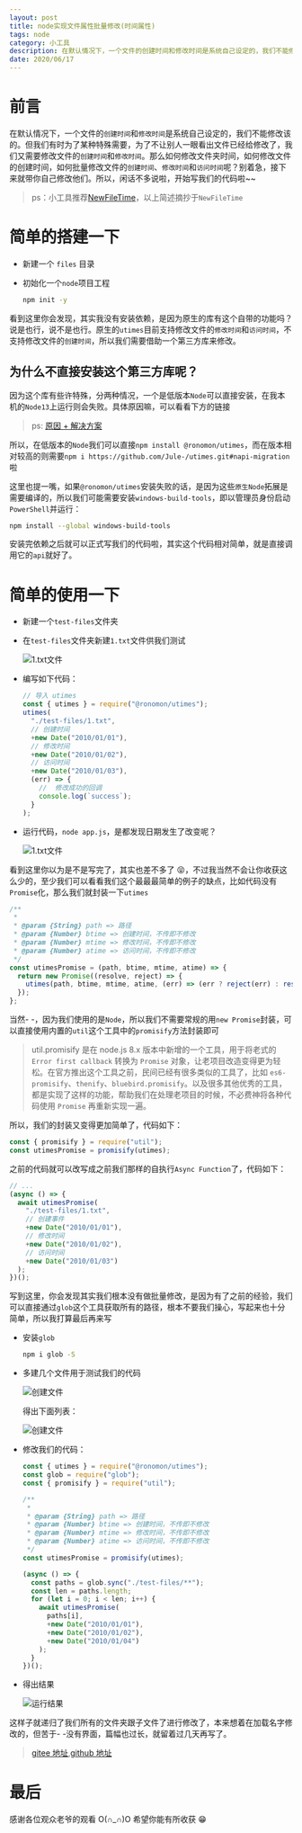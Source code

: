 ```yaml
---
layout: post
title: node实现文件属性批量修改(时间属性)
tags: node
category: 小工具
description: 在默认情况下，一个文件的创建时间和修改时间是系统自己设定的，我们不能修改该的。但我们有时为了某种特殊需要，为了不让别人一眼看出文件已经给修改了，我们又需要修改文件的创建时间和修改时间。那么如何修改文件夹时间，如何修改文件的创建时间，如何批量修改文件的创建时间、修改时间和访问时间呢？
date: 2020/06/17
---
```


# 前言

在默认情况下，一个文件的`创建时间`和`修改时间`是系统自己设定的，我们不能修改该的。但我们有时为了某种特殊需要，为了不让别人一眼看出文件已经给修改了，我们又需要修改文件的`创建时间`和`修改时间`。那么如何修改文件夹时间，如何修改文件的创建时间，如何批量修改文件的`创建时间`、`修改时间`和`访问时间`呢？别着急，接下来就带你自己修改他们。所以，闲话不多说啦，开始写我们的代码啦~~

> ps：小工具推荐[NewFileTime](https://wwa.lanzous.com/iNDjKdqzg9e)，以上简述摘抄于`NewFileTime`

# 简单的搭建一下

- 新建一个 `files` 目录

- 初始化一个`node`项目工程

  ```bash
  npm init -y
  ```

看到这里你会发现，其实我没有安装依赖，是因为原生的库有这个自带的功能吗？说是也行，说不是也行。原生的`utimes`目前支持修改文件的`修改时间`和`访问时间`，不支持修改文件的`创建时间`，所以我们需要借助一个第三方库来修改。

## 为什么不直接安装这个第三方库呢？

因为这个库有些许特殊，分两种情况，一个是低版本`Node`可以直接安装，在我本机的`Node13`上运行则会失败。具体原因嘛，可以看看下方的链接

> ps: [原因 + 解决方案](https://github.com/ronomon/utimes/pull/8)

所以，在低版本的`Node`我们可以直接`npm install @ronomon/utimes`，而在版本相对较高的则需要`npm i https://github.com/Jule-/utimes.git#napi-migration`啦

这里也提一嘴，如果`@ronomon/utimes`安装失败的话，是因为这些`原生Node`拓展是需要编译的，所以我们可能需要安装`windows-build-tools`，即以管理员身份启动`PowerShell`并运行：

```bash
npm install --global windows-build-tools
```

安装完依赖之后就可以正式写我们的代码啦，其实这个代码相对简单，就是直接调用它的`api`就好了。

# 简单的使用一下

- 新建一个`test-files`文件夹

- 在`test-files`文件夹新建`1.txt`文件供我们测试

  ![1.txt文件](https://cdn.JsDelivr.net/gh/GATING/blog_imgs/2020-06-17/utimes02.jpg)

- 编写如下代码：

  ```js
  // 导入 utimes
  const { utimes } = require("@ronomon/utimes");
  utimes(
    "./test-files/1.txt",
    // 创建时间
    +new Date("2010/01/01"),
    // 修改时间
    +new Date("2010/01/02"),
    // 访问时间
    +new Date("2010/01/03"),
    (err) => {
      //  修改成功的回调
      console.log(`success`);
    }
  );
  ```

- 运行代码，`node app.js`，是都发现日期发生了改变呢？

  ![1.txt文件](https://cdn.JsDelivr.net/gh/GATING/blog_imgs/2020-06-17/utimes02.jpg)

看到这里你以为是不是写完了，其实也差不多了 😝，不过我当然不会让你收获这么少的，至少我们可以看看我们这个最最最简单的例子的缺点，比如代码没有`Promise`化，那么我们就封装一下`utimes`

```js
/**
 *
 * @param {String} path => 路径
 * @param {Number} btime => 创建时间，不传即不修改
 * @param {Number} mtime => 修改时间，不传即不修改
 * @param {Number} atime => 访问时间，不传即不修改
 */
const utimesPromise = (path, btime, mtime, atime) => {
  return new Promise((resolve, reject) => {
    utimes(path, btime, mtime, atime, (err) => (err ? reject(err) : resolve()));
  });
};
```

当然- -，因为我们使用的是`Node`，所以我们不需要常规的用`new Promise`封装，可以直接使用内置的`util`这个工具中的`promisify`方法封装即可

> util.promisify 是在 node.js 8.x 版本中新增的一个工具，用于将老式的 `Error first callback` 转换为 `Promise` 对象，让老项目改造变得更为轻松。在官方推出这个工具之前，民间已经有很多类似的工具了，比如 `es6-promisify`、`thenify`、`bluebird.promisify`。以及很多其他优秀的工具，都是实现了这样的功能，帮助我们在处理老项目的时候，不必费神将各种代码使用 `Promise` 再重新实现一遍。

所以，我们的封装又变得更加简单了，代码如下：

```js
const { promisify } = require("util");
const utimesPromise = promisify(utimes);
```

之前的代码就可以改写成之前我们那样的自执行`Async Function`了，代码如下：

```js
// ...
(async () => {
  await utimesPromise(
    "./test-files/1.txt",
    // 创建事件
    +new Date("2010/01/01"),
    // 修改时间
    +new Date("2010/01/02"),
    // 访问时间
    +new Date("2010/01/03")
  );
})();
```

写到这里，你会发现其实我们根本没有做批量修改，是因为有了之前的经验，我们可以直接通过`glob`这个工具获取所有的路径，根本不要我们操心，写起来也十分简单，所以我打算最后再来写

- 安装`glob`

  ```bash
  npm i glob -S
  ```

- 多建几个文件用于测试我们的代码

  ![创建文件](https://cdn.JsDelivr.net/gh/GATING/blog_imgs/2020-06-17/utimes03.jpg)

  得出下面列表：

  ![创建文件](https://cdn.JsDelivr.net/gh/GATING/blog_imgs/2020-06-17/utimes04.jpg)

- 修改我们的代码：

  ```js
  const { utimes } = require("@ronomon/utimes");
  const glob = require("glob");
  const { promisify } = require("util");

  /**
   *
   * @param {String} path => 路径
   * @param {Number} btime => 创建时间，不传即不修改
   * @param {Number} mtime => 修改时间，不传即不修改
   * @param {Number} atime => 访问时间，不传即不修改
   */
  const utimesPromise = promisify(utimes);

  (async () => {
    const paths = glob.sync("./test-files/**");
    const len = paths.length;
    for (let i = 0; i < len; i++) {
      await utimesPromise(
        paths[i],
        +new Date("2010/01/01"),
        +new Date("2010/01/02"),
        +new Date("2010/01/04")
      );
    }
  })();
  ```

- 得出结果

  ![运行结果](https://cdn.JsDelivr.net/gh/GATING/blog_imgs/2020-06-17/utimes05.jpg)

这样子就递归了我们所有的文件夹跟子文件了进行修改了，本来想着在加载名字修改的，但苦于- -没有界面，篇幅也过长，就留着过几天再写了。

> [gitee 地址](https://gitee.com/gating/demo/tree/master/files),[github 地址](https://github.com/GATING/demo/tree/master/files)

# 最后

感谢各位观众老爷的观看 O(∩_∩)O 希望你能有所收获 😁
